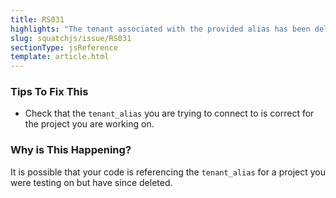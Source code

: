 ```yaml
---
title: RS031
highlights: "The tenant associated with the provided alias has been deleted."
slug: squatchjs/issue/RS031
sectionType: jsReference
template: article.html
---
```


### Tips To Fix This

 - Check that the `tenant_alias` you are trying to connect to is correct for the project you are working on.

### Why is This Happening?

It is possible that your code is referencing the `tenant_alias` for a project you were testing on but have since deleted.